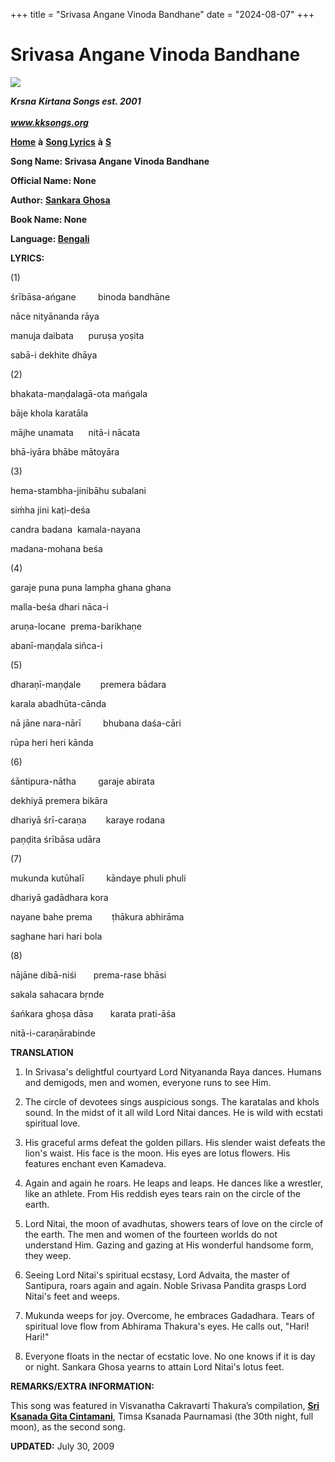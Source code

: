 +++
title = "Srivasa Angane Vinoda Bandhane"
date = "2024-08-07"
+++

# Srivasa Angane Vinoda Bandhane
**[![](http://kksongs.org/image_files/image002.jpg)](http://kksongs.org/)**

**_Krsna_** **_Kirtana Songs est. 2001_**                                                                                                                                                      **_www.kksongs.org_**

**[Home](http://kksongs.org/)** **à** **[Song Lyrics](http://kksongs.org/lyrics.html)** **à** **[S](http://kksongs.org/songs/song_s.html)**

**Song Name: Srivasa Angane Vinoda Bandhane**

**Official Name: None**

**Author:** [**Sankara** **Ghosa**](http://kksongs.org/authors/list/sankara_ghosa.html)

**Book Name: None**

**Language: [Bengali](http://kksongs.org/language/list/bengali.html)**

**LYRICS:**

(1)

śrībāsa-ańgane         binoda bandhāne

nāce nityānanda rāya

manuja daibata      puruṣa yoṣita

sabā-i dekhite dhāya

(2)

bhakata-maṇḍalagā-ota mańgala

bāje khola karatāla

mājhe unamata      nitā-i nācata

bhā-iyāra bhābe mātoyāra

(3)

hema-stambha-jinibāhu subalani

siḿha jini kaṭi-deśa

candra badana  kamala-nayana

madana-mohana beśa

(4)

garaje puna puna lampha ghana ghana

malla-beśa dhari nāca-i

aruṇa-locane  prema-barikhaṇe

abanī-maṇḍala siñca-i

(5)

dharaṇī-maṇḍale        premera bādara

karala abadhūta-cānda

nā jāne nara-nārī         bhubana daśa-cāri

rūpa heri heri kānda

(6)

śāntipura-nātha         garaje abirata

dekhiyā premera bikāra

dhariyā śrī-caraṇa        karaye rodana

paṇḍita śrībāsa udāra

(7)

mukunda kutūhalī         kāndaye phuli phuli

dhariyā gadādhara kora

nayane bahe prema        ṭhākura abhirāma

saghane hari hari bola

(8)

nājāne dibā-niśi       prema-rase bhāsi

sakala sahacara bṛnde

śańkara ghoṣa dāsa       karata prati-āśa

nitā-i-caraṇārabinde

**TRANSLATION**

1) In Srivasa's delightful courtyard Lord Nityananda Raya dances. Humans and demigods, men and women, everyone runs to see Him.

2) The circle of devotees sings auspicious songs. The karatalas and khols sound. In the midst of it all wild Lord Nitai dances. He is wild with ecstati spiritual love.

3) His graceful arms defeat the golden pillars. His slender waist defeats the lion's waist. His face is the moon. His eyes are lotus flowers. His features enchant even Kamadeva.

4) Again and again he roars. He leaps and leaps. He dances like a wrestler, like an athlete. From His reddish eyes tears rain on the circle of the earth.

5) Lord Nitai, the moon of avadhutas, showers tears of love on the circle of the earth. The men and women of the fourteen worlds do not understand Him. Gazing and gazing at His wonderful handsome form, they weep.

6) Seeing Lord Nitai's spiritual ecstasy, Lord Advaita, the master of Santipura, roars again and again. Noble Srivasa Pandita grasps Lord Nitai's feet and weeps.

7) Mukunda weeps for joy. Overcome, he embraces Gadadhara. Tears of spiritual love flow from Abhirama Thakura's eyes. He calls out, "Hari! Hari!"

8) Everyone floats in the nectar of ecstatic love. No one knows if it is day or night. Sankara Ghosa yearns to attain Lord Nitai's lotus feet.

**REMARKS/EXTRA INFORMATION:**

This song was featured in Visvanatha Cakravarti Thakura’s compilation, **[Sri Ksanada Gita Cintamani](http://kksongs.org/authors/literature/kgc.html)**, Timsa Ksanada Paurnamasi (the 30th night, full moon), as the second song.

**UPDATED:** July 30, 2009